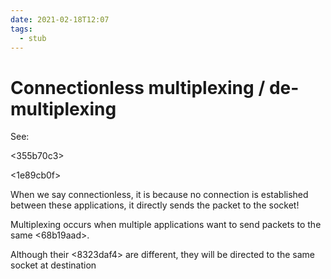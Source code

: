 ```yaml
---
date: 2021-02-18T12:07
tags: 
  - stub
---
```


# Connectionless multiplexing / de-multiplexing

See:

<355b70c3>

<1e89cb0f>

When we say connectionless, it is because no connection is established between these applications,
it directly sends the packet to the socket!

Multiplexing occurs when multiple applications want to send packets to the same <68b19aad>.

Although their <8323daf4> are different, they will be directed to the same socket at destination
